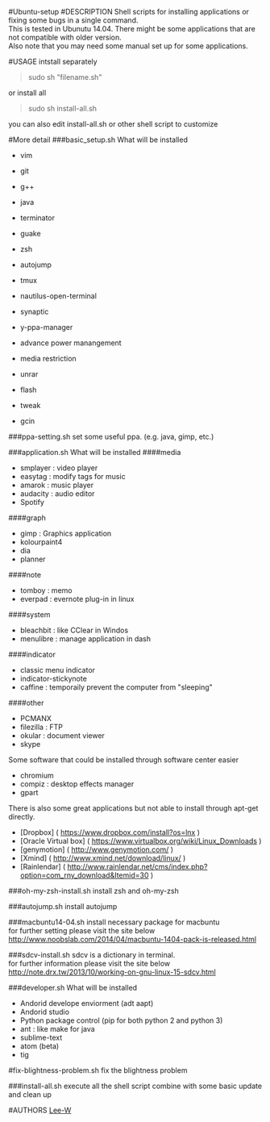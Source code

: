 #Ubuntu-setup
#DESCRIPTION
Shell scripts for installing applications or fixing some bugs in a single command.  
This is tested in Ubunutu 14.04. There might be some applications that are not compatible with older version.  
Also note that you may need some manual set up for some applications.


#USAGE
intstall separately
> sudo sh "filename.sh"

or install all

> sudo sh install-all.sh

you can also edit install-all.sh or other shell script to customize  


#More detail
###basic_setup.sh
What will be installed
- vim
- git
- g++
- java

- terminator
- guake
- zsh
- autojump
- tmux
- nautilus-open-terminal

- synaptic
- y-ppa-manager
- advance power manangement
- media restriction
- unrar

- flash
- tweak
- gcin


###ppa-setting.sh
set some useful ppa. (e.g. java, gimp, etc.)

###application.sh
What will be installed
####media
- smplayer : video player
- easytag : modify tags for music
- amarok : music player
- audacity : audio editor
- Spotify

####graph
- gimp : Graphics application
- kolourpaint4
- dia
- planner

####note
- tomboy : memo
- everpad : evernote plug-in in linux

####system
- bleachbit : like CClear in Windos
- menulibre : manage application in dash

####indicator
- classic menu indicator
- indicator-stickynote
- caffine : temporaily prevent the computer from "sleeping"

####other
- PCMANX
- filezilla : FTP
- okular : document viewer
- skype  

Some software that could be installed through software center easier
- chromium
- compiz : desktop effects manager
- gpart

There is also some great applications but not able to install through apt-get directly.  
- [Dropbox] ( https://www.dropbox.com/install?os=lnx )
- [Oracle Virtual box] ( https://www.virtualbox.org/wiki/Linux_Downloads )
- [genymotion] ( http://www.genymotion.com/ )
- [Xmind] ( http://www.xmind.net/download/linux/ )
- [Rainlendar] ( http://www.rainlendar.net/cms/index.php?option=com_rny_download&Itemid=30 )

###oh-my-zsh-install.sh
install zsh and oh-my-zsh

###autojump.sh
install autojump

###macbuntu14-04.sh
install necessary package for macbuntu  
for further setting please visit the site below  
http://www.noobslab.com/2014/04/macbuntu-1404-pack-is-released.html

###sdcv-install.sh
sdcv is a dictionary in terminal.  
for further information please visit the site below  
http://note.drx.tw/2013/10/working-on-gnu-linux-15-sdcv.html

###developer.sh
What will be installed
- Andorid develope enviorment (adt aapt)
- Andorid studio
- Python package control (pip for both python 2 and python 3)
- ant : like make for java
- sublime-text
- atom (beta)
- tig

#fix-blightness-problem.sh
fix the blightness problem

###install-all.sh
execute all the shell script combine with some basic update and clean up


#AUTHORS
[Lee-W](https://github.com/Lee-W/)
